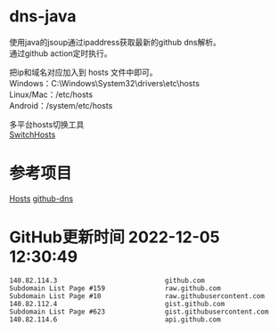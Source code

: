 # dns-java

使用java的jsoup通过ipaddress获取最新的github dns解析。  
通过github action定时执行。

把ip和域名对应加入到 hosts 文件中即可。  
Windows：C:\Windows\System32\drivers\etc\hosts  
Linux/Mac：/etc/hosts  
Android：/system/etc/hosts  

多平台hosts切换工具  
[SwitchHosts](https://github.com/oldj/SwitchHosts)

# 参考项目

[Hosts](https://github.com/JohyC/Hosts)
[github-dns](https://gitee.com/AutismSuperman/github-dns)

# GitHub更新时间 2022-12-05 12:30:49
```
140.82.114.3                           github.com
Subdomain List Page #159               raw.github.com
Subdomain List Page #10                raw.githubusercontent.com
140.82.112.4                           gist.github.com
Subdomain List Page #623               gist.githubusercontent.com
140.82.114.6                           api.github.com
```